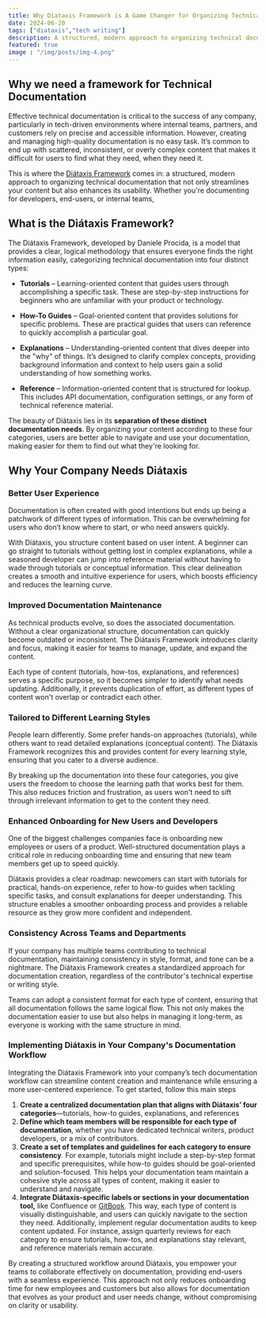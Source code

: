 ```yaml
---
title: Why Diataxis Framework is A Game Changer for Organizing Technical Documentation
date: 2024-06-20
tags: ["diataxis","tech writing"]
description: A structured, modern approach to organizing technical documentation that not only streamlines your content but also enhances its usability.
featured: true
image : "/img/posts/img-4.png"
---
```


## Why we need a framework for Technical Documentation
Effective technical documentation is critical to the success of any company, particularly in tech-driven environments where internal teams, partners, and customers rely on precise and accessible information. However, creating and managing high-quality documentation is no easy task. It’s common to end up with scattered, inconsistent, or overly complex content that makes it difficult for users to find what they need, when they need it. 

This is where the [Diátaxis Framework](https://www.diataxis.fr/) comes in: a structured, modern approach to organizing technical documentation that not only streamlines your content but also enhances its usability. Whether you're documenting for developers, end-users, or internal teams, 

## What is the Diátaxis Framework?

The Diátaxis Framework, developed by Daniele Procida, is a model that provides a clear, logical methodology that ensures everyone finds the right information easily, categorizing technical documentation into four distinct types:

- **Tutorials** – Learning-oriented content that guides users through accomplishing a specific task. These are step-by-step instructions for beginners who are unfamiliar with your product or technology.

- **How-To Guides** – Goal-oriented content that provides solutions for specific problems. These are practical guides that users can reference to quickly accomplish a particular goal.

- **Explanations** – Understanding-oriented content that dives deeper into the "why" of things. It’s designed to clarify complex concepts, providing background information and context to help users gain a solid understanding of how something works.

- **Reference** – Information-oriented content that is structured for lookup. This includes API documentation, configuration settings, or any form of technical reference material.

The beauty of Diátaxis lies in its **separation of these distinct documentation needs**. By organizing your content according to these four categories, users are better able to navigate and use your documentation, making easier for them to find out what they're looking for. 

## Why Your Company Needs Diátaxis

### Better User Experience
Documentation is often created with good intentions but ends up being a patchwork of different types of information. This can be overwhelming for users who don’t know where to start, or who need answers quickly.

With Diátaxis, you structure content based on user intent. A beginner can go straight to tutorials without getting lost in complex explanations, while a seasoned developer can jump into reference material without having to wade through tutorials or conceptual information. This clear delineation creates a smooth and intuitive experience for users, which boosts efficiency and reduces the learning curve.

### Improved Documentation Maintenance
As technical products evolve, so does the associated documentation. Without a clear organizational structure, documentation can quickly become outdated or inconsistent. The Diátaxis Framework introduces clarity and focus, making it easier for teams to manage, update, and expand the content.

Each type of content (tutorials, how-tos, explanations, and references) serves a specific purpose, so it becomes simpler to identify what needs updating. Additionally, it prevents duplication of effort, as different types of content won't overlap or contradict each other.

### Tailored to Different Learning Styles
People learn differently. Some prefer hands-on approaches (tutorials), while others want to read detailed explanations (conceptual content). The Diátaxis Framework recognizes this and provides content for every learning style, ensuring that you cater to a diverse audience.

By breaking up the documentation into these four categories, you give users the freedom to choose the learning path that works best for them. This also reduces friction and frustration, as users won't need to sift through irrelevant information to get to the content they need.

### Enhanced Onboarding for New Users and Developers
One of the biggest challenges companies face is onboarding new employees or users of a product. Well-structured documentation plays a critical role in reducing onboarding time and ensuring that new team members get up to speed quickly.

Diátaxis provides a clear roadmap: newcomers can start with tutorials for practical, hands-on experience, refer to how-to guides when tackling specific tasks, and consult explanations for deeper understanding. This structure enables a smoother onboarding process and provides a reliable resource as they grow more confident and independent.

### Consistency Across Teams and Departments
If your company has multiple teams contributing to technical documentation, maintaining consistency in style, format, and tone can be a nightmare. The Diátaxis Framework creates a standardized approach for documentation creation, regardless of the contributor's technical expertise or writing style.

Teams can adopt a consistent format for each type of content, ensuring that all documentation follows the same logical flow. This not only makes the documentation easier to use but also helps in managing it long-term, as everyone is working with the same structure in mind.

### Implementing Diátaxis in Your Company's Documentation Workflow

Integrating the Diátaxis Framework into your company’s tech documentation workflow can streamline content creation and maintenance while ensuring a more user-centered experience. To get started, follow this main steps
1. **Create a centralized documentation plan that aligns with Diátaxis’ four categories**—tutorials, how-to guides, explanations, and references
2. **Define which team members will be responsible for each type of documentation**, whether you have dedicated technical writers, product developers, or a mix of contributors.
3. **Create a set of templates and guidelines for each category to ensure consistency**. For example, tutorials might include a step-by-step format and specific prerequisites, while how-to guides should be goal-oriented and solution-focused. This helps your documentation team maintain a cohesive style across all types of content, making it easier to understand and navigate.
4. **Integrate Diátaxis-specific labels or sections in your documentation tool,** like Confluence or [GitBook](https://www.gitbook.com/). This way, each type of content is visually distinguishable, and users can quickly navigate to the section they need. Additionally, implement regular documentation audits to keep content updated. For instance, assign quarterly reviews for each category to ensure tutorials, how-tos, and explanations stay relevant, and reference materials remain accurate.

By creating a structured workflow around Diátaxis, you empower your teams to collaborate effectively on documentation, providing end-users with a seamless experience. This approach not only reduces onboarding time for new employees and customers but also allows for documentation that evolves as your product and user needs change, without compromising on clarity or usability.
